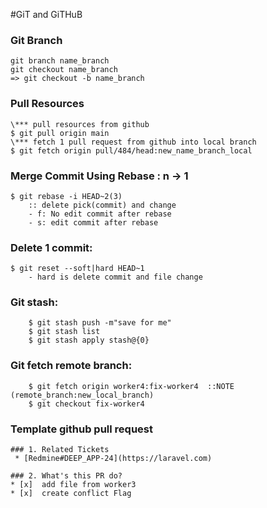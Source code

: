 #GiT and GiTHuB

### Git Branch
``` 
git branch name_branch
git checkout name_branch
=> git checkout -b name_branch
```
### Pull Resources
```
\*** pull resources from github
$ git pull origin main 
\*** fetch 1 pull request from github into local branch
$ git fetch origin pull/484/head:new_name_branch_local
```
### Merge Commit Using Rebase : n -> 1
```
$ git rebase -i HEAD~2(3)
	:: delete pick(commit) and change 
	- f: No edit commit after rebase
	- s: edit commit after rebase
```
### Delete 1 commit:
```
$ git reset --soft|hard HEAD~1 
    - hard is delete commit and file change
```
### Git stash:
```
	$ git stash push -m"save for me"
	$ git stash list
	$ git stash apply stash@{0}
```
### Git fetch remote branch:
```
	$ git fetch origin worker4:fix-worker4	::NOTE (remote_branch:new_local_branch)
	$ git checkout fix-worker4
```

### Template github pull request
```
### 1. Related Tickets
 * [Redmine#DEEP_APP-24](https://laravel.com)
 
### 2. What's this PR do?
* [x]  add file from worker3
* [x]  create conflict Flag
```
